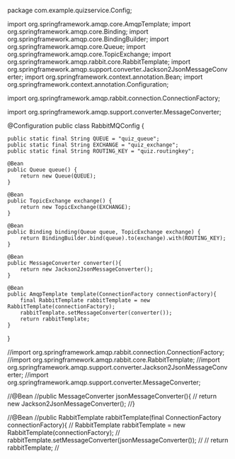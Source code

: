 package com.example.quizservice.Config;

import org.springframework.amqp.core.AmqpTemplate;
import org.springframework.amqp.core.Binding;
import org.springframework.amqp.core.BindingBuilder;
import org.springframework.amqp.core.Queue;
import org.springframework.amqp.core.TopicExchange;
import org.springframework.amqp.rabbit.core.RabbitTemplate;
import org.springframework.amqp.support.converter.Jackson2JsonMessageConverter;
import org.springframework.context.annotation.Bean;
import org.springframework.context.annotation.Configuration;

import org.springframework.amqp.rabbit.connection.ConnectionFactory;

import org.springframework.amqp.support.converter.MessageConverter;

@Configuration
public class RabbitMQConfig {


    public static final String QUEUE = "quiz_queue";
    public static final String EXCHANGE = "quiz_exchange";
    public static final String ROUTING_KEY = "quiz.routingkey";

    @Bean
    public Queue queue() {
        return new Queue(QUEUE);
    }

    @Bean
    public TopicExchange exchange() {
        return new TopicExchange(EXCHANGE);
    }

    @Bean
    public Binding binding(Queue queue, TopicExchange exchange) {
        return BindingBuilder.bind(queue).to(exchange).with(ROUTING_KEY);
    }

    @Bean
    public MessageConverter converter(){
        return new Jackson2JsonMessageConverter();
    }

    @Bean
    public AmqpTemplate template(ConnectionFactory connectionFactory){
        final RabbitTemplate rabbitTemplate = new RabbitTemplate(connectionFactory);
        rabbitTemplate.setMessageConverter(converter());
        return rabbitTemplate;
    }

}



//import org.springframework.amqp.rabbit.connection.ConnectionFactory;
//import org.springframework.amqp.rabbit.core.RabbitTemplate;
//import org.springframework.amqp.support.converter.Jackson2JsonMessageConverter;
//import org.springframework.amqp.support.converter.MessageConverter;

//@Bean
//public MessageConverter jsonMessageConverter(){
//    return new Jackson2JsonMessageConverter();
//}

//@Bean
//public RabbitTemplate rabbitTemplate(final ConnectionFactory connectionFactory){
//    RabbitTemplate rabbitTemplate = new RabbitTemplate(connectionFactory);
//    rabbitTemplate.setMessageConverter(jsonMessageConverter());
//
//    return rabbitTemplate;
//
